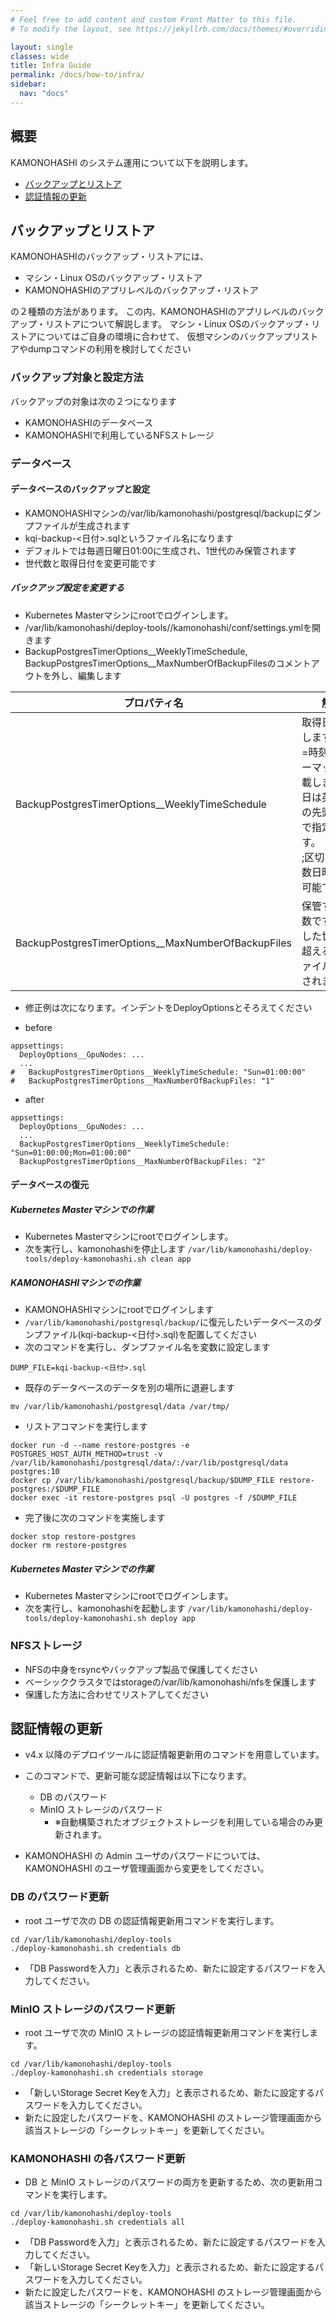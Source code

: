 ```yaml
---
# Feel free to add content and custom Front Matter to this file.
# To modify the layout, see https://jekyllrb.com/docs/themes/#overriding-theme-defaults

layout: single
classes: wide
title: Infra Guide
permalink: /docs/how-to/infra/
sidebar:
  nav: "docs"
---
```


## 概要

KAMONOHASHI のシステム運用について以下を説明します。
* [バックアップとリストア](/docs/how-to/infra/#バックアップとリストア)
* [認証情報の更新](/docs/how-to/infra/#認証情報の更新)


## バックアップとリストア

KAMONOHASHIのバックアップ・リストアには、
* マシン・Linux OSのバックアップ・リストア
* KAMONOHASHIのアプリレベルのバックアップ・リストア

の２種類の方法があります。
この内、KAMONOHASHIのアプリレベルのバックアップ・リストアについて解説します。
マシン・Linux OSのバックアップ・リストアについてはご自身の環境に合わせて、
仮想マシンのバックアップリストアやdumpコマンドの利用を検討してください

### バックアップ対象と設定方法
バックアップの対象は次の２つになります
* KAMONOHASHIのデータベース
* KAMONOHASHIで利用しているNFSストレージ


### データベース

#### データベースのバックアップと設定
* KAMONOHASHIマシンの/var/lib/kamonohashi/postgresql/backupにダンプファイルが生成されます
* kqi-backup-<日付>.sqlというファイル名になります
* デフォルトでは毎週日曜日01:00に生成され、1世代のみ保管されます
* 世代数と取得日付を変更可能です

##### バックアップ設定を変更する

* Kubernetes Masterマシンにrootでログインします。
* /var/lib/kamonohashi/deploy-tools/<version>/kamonohashi/conf/settings.ymlを開きます
* BackupPostgresTimerOptions__WeeklyTimeSchedule, BackupPostgresTimerOptions__MaxNumberOfBackupFilesのコメントアウトを外し、編集します

|プロパティ名|解説　　　　　|設定例|
|---|-------------|---|
|BackupPostgresTimerOptions__WeeklyTimeSchedule|取得日を指定します。曜日=時刻のフォーマットで記載します。曜日は英語表記の先頭3文字で指定します。<br>;区切りで複数日時を指定可能です|"Sun=01:00:00;Mon=01:00:00"|
|BackupPostgresTimerOptions__MaxNumberOfBackupFiles|保管する世代数です。指定した世代数を超える古いファイルは削除されます<br>|"2"|

* 修正例は次になります。インデントをDeployOptionsとそろえてください

* before

```
appsettings:
  DeployOptions__GpuNodes: ...
  ...
#   BackupPostgresTimerOptions__WeeklyTimeSchedule: "Sun=01:00:00"
#   BackupPostgresTimerOptions__MaxNumberOfBackupFiles: "1"
```

* after

```
appsettings:
  DeployOptions__GpuNodes: ...
  ...
  BackupPostgresTimerOptions__WeeklyTimeSchedule: "Sun=01:00:00;Mon=01:00:00"
  BackupPostgresTimerOptions__MaxNumberOfBackupFiles: "2"
```

#### データベースの復元
##### Kubernetes Masterマシンでの作業
* Kubernetes Masterマシンにrootでログインします。
* 次を実行し、kamonohashiを停止します
`/var/lib/kamonohashi/deploy-tools/deploy-kamonohashi.sh clean app`

##### KAMONOHASHIマシンでの作業
* KAMONOHASHIマシンにrootでログインします
* `/var/lib/kamonohashi/postgresql/backup/`に復元したいデータベースのダンプファイル(kqi-backup-<日付>.sql)を配置してください
* 次のコマンドを実行し、ダンプファイル名を変数に設定します

```
DUMP_FILE=kqi-backup-<日付>.sql
```

* 既存のデータベースのデータを別の場所に退避します

```
mv /var/lib/kamonohashi/postgresql/data /var/tmp/
```

* リストアコマンドを実行します

```
docker run -d --name restore-postgres -e POSTGRES_HOST_AUTH_METHOD=trust -v /var/lib/kamonohashi/postgresql/data/:/var/lib/postgresql/data postgres:10
docker cp /var/lib/kamonohashi/postgresql/backup/$DUMP_FILE restore-postgres:/$DUMP_FILE
docker exec -it restore-postgres psql -U postgres -f /$DUMP_FILE
```

* 完了後に次のコマンドを実施します

```
docker stop restore-postgres
docker rm restore-postgres
```

##### Kubernetes Masterマシンでの作業
* Kubernetes Masterマシンにrootでログインします。
* 次を実行し、kamonohashiを起動します
`/var/lib/kamonohashi/deploy-tools/deploy-kamonohashi.sh deploy app`


### NFSストレージ
* NFSの中身をrsyncやバックアップ製品で保護してください
* ベーシッククラスタではstorageの/var/lib/kamonohashi/nfsを保護します
* 保護した方法に合わせてリストアしてください


## 認証情報の更新

* v4.x 以降のデプロイツールに認証情報更新用のコマンドを用意しています。
* このコマンドで、更新可能な認証情報は以下になります。
  * DB のパスワード
  * MinIO ストレージのパスワード
    * ※自動構築されたオブジェクトストレージを利用している場合のみ更新されます。

* KAMONOHASHI の Admin ユーザのパスワードについては、KAMONOHASHI のユーザ管理画面から変更をしてください。

### DB のパスワード更新

* root ユーザで次の DB の認証情報更新用コマンドを実行します。

```
cd /var/lib/kamonohashi/deploy-tools
./deploy-kamonohashi.sh credentials db
```

* 「DB Passwordを入力」と表示されるため、新たに設定するパスワードを入力してください。

### MinIO ストレージのパスワード更新

* root ユーザで次の MinIO ストレージの認証情報更新用コマンドを実行します。

```
cd /var/lib/kamonohashi/deploy-tools
./deploy-kamonohashi.sh credentials storage
```

* 「新しいStorage Secret Keyを入力」と表示されるため、新たに設定するパスワードを入力してください。
* 新たに設定したパスワードを、KAMONOHASHI のストレージ管理画面から該当ストレージの「シークレットキー」を更新してください。

### KAMONOHASHI の各パスワード更新

* DB と MinIO ストレージのパスワードの両方を更新するため、次の更新用コマンドを実行します。

```
cd /var/lib/kamonohashi/deploy-tools
./deploy-kamonohashi.sh credentials all
```

* 「DB Passwordを入力」と表示されるため、新たに設定するパスワードを入力してください。
* 「新しいStorage Secret Keyを入力」と表示されるため、新たに設定するパスワードを入力してください。
* 新たに設定したパスワードを、KAMONOHASHI のストレージ管理画面から該当ストレージの「シークレットキー」を更新してください。

